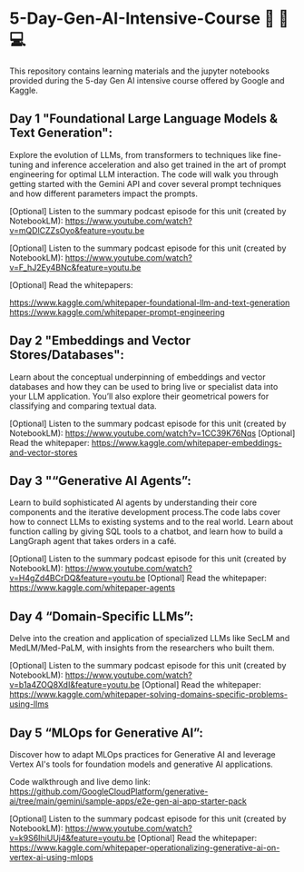 # 5-Day-Gen-AI-Intensive-Course 🤖 🚀 💻
This repository contains learning materials and the jupyter notebooks provided during the 5-day Gen AI intensive course offered by Google and Kaggle.

## Day 1 "Foundational Large Language Models & Text Generation":
Explore the evolution of LLMs, from transformers to techniques like fine-tuning and inference acceleration and also get trained in the art of prompt engineering for optimal LLM interaction. The code  will walk you through getting started with the Gemini API and cover several prompt techniques and how different parameters impact the prompts.

[Optional] Listen to the summary podcast episode for this unit (created by NotebookLM): https://www.youtube.com/watch?v=mQDlCZZsOyo&feature=youtu.be

[Optional] Listen to the summary podcast episode for this unit (created by NotebookLM): https://www.youtube.com/watch?v=F_hJ2Ey4BNc&feature=youtu.be

[Optional] Read the whitepapers: 

https://www.kaggle.com/whitepaper-foundational-llm-and-text-generation
https://www.kaggle.com/whitepaper-prompt-engineering

## Day 2 "Embeddings and Vector Stores/Databases":
Learn about the conceptual underpinning of embeddings and vector databases and how they can be used to bring live or specialist data into your LLM application. You’ll also explore their geometrical powers for classifying and comparing textual data.

[Optional] Listen to the summary podcast episode for this unit (created by NotebookLM): https://www.youtube.com/watch?v=1CC39K76Nqs
[Optional] Read the whitepaper: https://www.kaggle.com/whitepaper-embeddings-and-vector-stores

## Day 3 "“Generative AI Agents”:
Learn to build sophisticated AI agents by understanding their core components and the iterative development process.The code labs cover how to connect LLMs to existing systems and to the real world. Learn about function calling by giving SQL tools to a chatbot, and learn how to build a LangGraph agent that takes orders in a café.

[Optional] Listen to the summary podcast episode for this unit (created by NotebookLM): https://www.youtube.com/watch?v=H4gZd4BCrDQ&feature=youtu.be
[Optional] Read the whitepaper: https://www.kaggle.com/whitepaper-agents

## Day 4 “Domain-Specific LLMs”:
Delve into the creation and application of specialized LLMs like SecLM and MedLM/Med-PaLM, with insights from the researchers who built them. 

[Optional] Listen to the summary podcast episode for this unit (created by NotebookLM): https://www.youtube.com/watch?v=b1a4ZOQ8XdI&feature=youtu.be
[Optional] Read the whitepaper: https://www.kaggle.com/whitepaper-solving-domains-specific-problems-using-llms

## Day 5 “MLOps for Generative AI”: 
Discover how to adapt MLOps practices for Generative AI and leverage Vertex AI's tools for foundation models and generative AI applications.

Code walkthrough and live demo link: https://github.com/GoogleCloudPlatform/generative-ai/tree/main/gemini/sample-apps/e2e-gen-ai-app-starter-pack

[Optional] Listen to the summary podcast episode for this unit (created by NotebookLM): https://www.youtube.com/watch?v=k9S6IhiUUj4&feature=youtu.be
[Optional] Read the whitepaper: https://www.kaggle.com/whitepaper-operationalizing-generative-ai-on-vertex-ai-using-mlops
